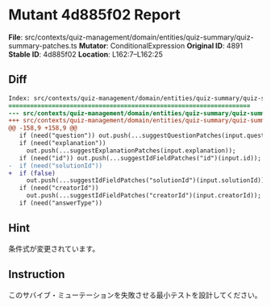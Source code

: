 # Mutant 4d885f02 Report

**File**: src/contexts/quiz-management/domain/entities/quiz-summary/quiz-summary-patches.ts
**Mutator**: ConditionalExpression
**Original ID**: 4891
**Stable ID**: 4d885f02
**Location**: L162:7–L162:25

## Diff

```diff
Index: src/contexts/quiz-management/domain/entities/quiz-summary/quiz-summary-patches.ts
===================================================================
--- src/contexts/quiz-management/domain/entities/quiz-summary/quiz-summary-patches.ts	original
+++ src/contexts/quiz-management/domain/entities/quiz-summary/quiz-summary-patches.ts	mutated #4891
@@ -158,9 +158,9 @@
   if (need("question")) out.push(...suggestQuestionPatches(input.question));
   if (need("explanation"))
     out.push(...suggestExplanationPatches(input.explanation));
   if (need("id")) out.push(...suggestIdFieldPatches("id")(input.id));
-  if (need("solutionId"))
+  if (false)
     out.push(...suggestIdFieldPatches("solutionId")(input.solutionId));
   if (need("creatorId"))
     out.push(...suggestIdFieldPatches("creatorId")(input.creatorId));
   if (need("answerType"))
```

## Hint

条件式が変更されています。

## Instruction

このサバイブ・ミューテーションを失敗させる最小テストを設計してください。
